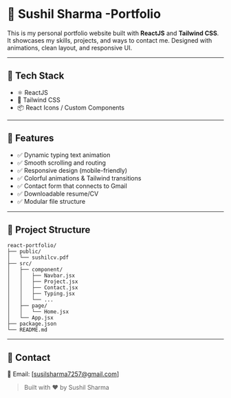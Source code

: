 
# 💼 Sushil Sharma -Portfolio

This is my personal portfolio website built with **ReactJS** and **Tailwind CSS**. It showcases my skills, projects, and ways to contact me. Designed with animations, clean layout, and responsive UI.

---

## 🚀 Tech Stack

- ⚛️ ReactJS
- 💨 Tailwind CSS
- 📦 React Icons / Custom Components

---

## 🔧 Features

- ✅ Dynamic typing text animation
- ✅ Smooth scrolling and routing
- ✅ Responsive design (mobile-friendly)
- ✅ Colorful animations & Tailwind transitions
- ✅ Contact form that connects to Gmail
- ✅ Downloadable resume/CV
- ✅ Modular file structure

---

## 📁 Project Structure

```
react-portfolio/
├── public/
│   └── sushilcv.pdf
├── src/
│   ├── component/
│   │   ├── Navbar.jsx
│   │   ├── Project.jsx
│   │   ├── Contact.jsx
│   │   ├── Typing.jsx
│   │   └── ...
│   ├── page/
│   │   └── Home.jsx
│   └── App.jsx
├── package.json
└── README.md
```

---

## 💌 Contact

📧 Email: [susilsharma7257@gmail.com]  


> Built with ❤️ by Sushil Sharma
